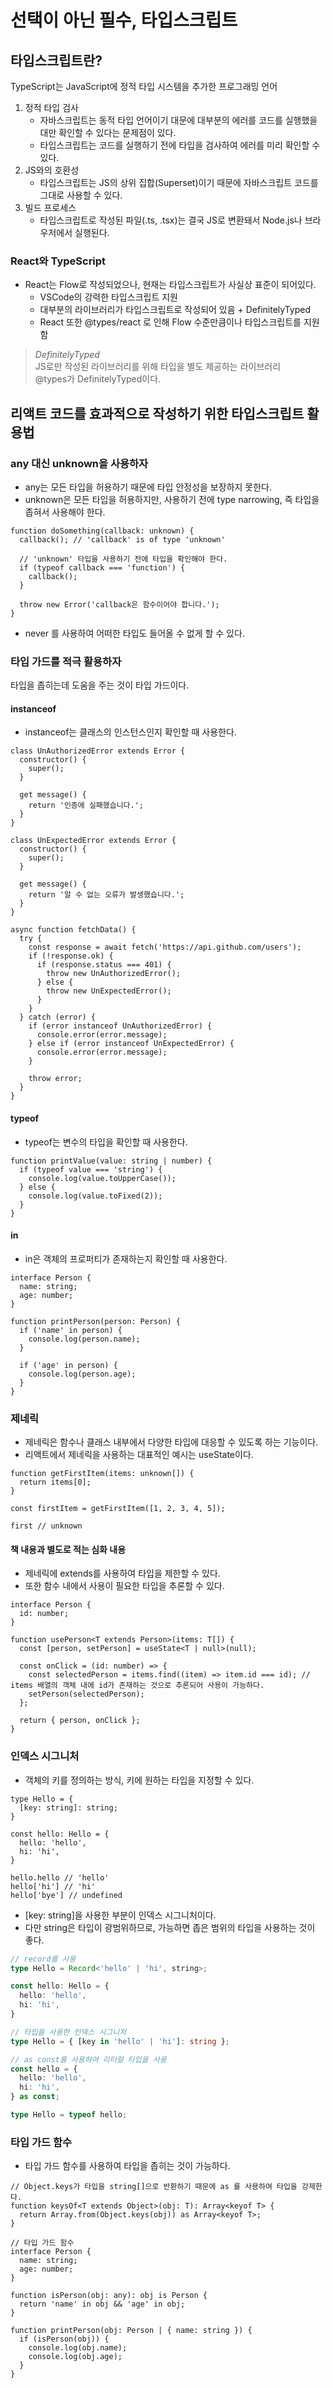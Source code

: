 # 선택이 아닌 필수, 타입스크립트

## 타입스크립트란?

TypeScript는 JavaScript에 정적 타입 시스템을 추가한 프로그래밍 언어  

1. 정적 타입 검사
   - 자바스크립트는 동적 타입 언어이기 대문에 대부분의 에러를 코드를 실행했을 대만 확인할 수 있다는 문제점이 있다.
   - 타입스크립트는 코드를 실행하기 전에 타입을 검사하여 에러를 미리 확인할 수 있다.
2. JS와의 호환성
   - 타입스크립트는 JS의 상위 집합(Superset)이기 때문에 자바스크립트 코드를 그대로 사용할 수 있다.  
3. 빌드 프로세스
   - 타입스크립트로 작성된 파일(.ts, .tsx)는 결국 JS로 변환돼서 Node.js나 브라우저에서 실행된다.

### React와 TypeScript

- React는 Flow로 작성되었으나, 현재는 타입스크립트가 사실상 표준이 되어있다.
  - VSCode의 강력한 타입스크립트 지원
  - 대부분의 라이브러리가 타입스크립트로 작성되어 있음 + DefinitelyTyped
  - React 또한 @types/react 로 인해 Flow 수준만큼이나 타입스크립트를 지원함

> *DefinitelyTyped*  
> JS로만 작성된 라이브러리를 위해 타입을 별도 제공하는 라이브러리  
> @types가 DefinitelyTyped이다.

## 리액트 코드를 효과적으로 작성하기 위한 타입스크립트 활용법

### any 대신 unknown을 사용하자

- any는 모든 타입을 허용하기 때문에 타입 안정성을 보장하지 못한다.
- unknown은 모든 타입을 허용하지만, 사용하기 전에 type narrowing, 즉 타입을 좁혀서 사용해야 한다.

```tsx
function doSomething(callback: unknown) {
  callback(); // 'callback' is of type 'unknown'

  // 'unknown' 타입을 사용하기 전에 타입을 확인해야 한다.
  if (typeof callback === 'function') {
    callback();
  }

  throw new Error('callback은 함수이어야 합니다.');
}
```

- never 를 사용하여 어떠한 타입도 들어올 수 없게 할 수 있다.

### 타입 가드를 적극 활용하자

타입을 좁히는데 도움을 주는 것이 타입 가드이다.

#### instanceof

- instanceof는 클래스의 인스턴스인지 확인할 때 사용한다.

```tsx
class UnAuthorizedError extends Error {
  constructor() {
    super();
  }

  get message() {
    return '인증에 실패했습니다.';
  }
}

class UnExpectedError extends Error {
  constructor() {
    super();
  }

  get message() {
    return '알 수 없는 오류가 발생했습니다.';
  }
}

async function fetchData() {
  try {
    const response = await fetch('https://api.github.com/users');
    if (!response.ok) {
      if (response.status === 401) {
        throw new UnAuthorizedError();
      } else {
        throw new UnExpectedError();
      }
    }
  } catch (error) {
    if (error instanceof UnAuthorizedError) {
      console.error(error.message);
    } else if (error instanceof UnExpectedError) {
      console.error(error.message);
    }

    throw error;
  }
}
```

#### typeof

- typeof는 변수의 타입을 확인할 때 사용한다.

```tsx
function printValue(value: string | number) {
  if (typeof value === 'string') {
    console.log(value.toUpperCase());
  } else {
    console.log(value.toFixed(2));
  }
}
```

#### in

- in은 객체의 프로퍼티가 존재하는지 확인할 때 사용한다.

```tsx
interface Person {
  name: string;
  age: number;
}

function printPerson(person: Person) {
  if ('name' in person) {
    console.log(person.name);
  }

  if ('age' in person) {
    console.log(person.age);
  }
}
```

### 제네릭

- 제네릭은 함수나 클래스 내부에서 다양한 타입에 대응할 수 있도록 하는 기능이다.
- 리액트에서 제네릭을 사용하는 대표적인 예시는 useState이다.

```tsx
function getFirstItem(items: unknown[]) {
  return items[0];
}

const firstItem = getFirstItem([1, 2, 3, 4, 5]);

first // unknown
```

#### 책 내용과 별도로 적는 심화 내용

- 제네릭에 extends를 사용하여 타입을 제한할 수 있다.
- 또한 함수 내에서 사용이 필요한 타입을 추론할 수 있다.

```tsx
interface Person {
  id: number;
}

function usePerson<T extends Person>(items: T[]) {
  const [person, setPerson] = useState<T | null>(null);
    
  const onClick = (id: number) => {
    const selectedPerson = items.find((item) => item.id === id); // items 배열의 객체 내에 id가 존재하는 것으로 추론되어 사용이 가능하다.
    setPerson(selectedPerson);
  };
    
  return { person, onClick };
}
```

### 인덱스 시그니처

- 객체의 키를 정의하는 방식, 키에 원하는 타입을 지정할 수 있다.

```tsx
type Hello = {
  [key: string]: string;
}

const hello: Hello = {
  hello: 'hello',
  hi: 'hi',
}

hello.hello // 'hello'
hello['hi'] // 'hi'
hello['bye'] // undefined
```

- [key: string]을 사용한 부분이 인덱스 시그니처이다.
- 다만 string은 타입이 광범위하므로, 가능하면 좁은 범위의 타입을 사용하는 것이 좋다.

```ts
// record를 사용
type Hello = Record<'hello' | 'hi', string>;

const hello: Hello = {
  hello: 'hello',
  hi: 'hi',
}

// 타입을 사용한 인덱스 시그니처
type Hello = { [key in 'hello' | 'hi']: string };

// as const를 사용하여 리터럴 타입을 사용
const hello = {
  hello: 'hello',
  hi: 'hi',
} as const;

type Hello = typeof hello;
```

### 타입 가드 함수

- 타입 가드 함수를 사용하여 타입을 좁히는 것이 가능하다.

```tsx
// Object.keys가 타입을 string[]으로 반환하기 때문에 as 를 사용하여 타입을 강제한다.
function keysOf<T extends Object>(obj: T): Array<keyof T> {
  return Array.from(Object.keys(obj)) as Array<keyof T>;
}

// 타입 가드 함수
interface Person {
  name: string;
  age: number;
}

function isPerson(obj: any): obj is Person {
  return 'name' in obj && 'age' in obj;
}

function printPerson(obj: Person | { name: string }) {
  if (isPerson(obj)) {
    console.log(obj.name);
    console.log(obj.age);
  }
}
```
